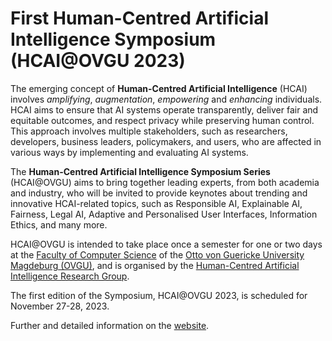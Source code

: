 # First Human-Centred Artificial Intelligence Symposium (HCAI@OVGU 2023) 

The emerging concept of **Human-Centred Artificial Intelligence** (HCAI) involves *amplifying*, *augmentation*, *empowering* and *enhancing* individuals. HCAI aims to ensure that AI systems operate transparently, deliver fair and equitable outcomes, and respect privacy while preserving human control. This approach involves multiple stakeholders, such as researchers, developers, business leaders, policymakers, and users, who are affected in various ways by implementing and evaluating AI systems.

The **Human-Centred Artificial Intelligence Symposium Series** (HCAI@OVGU) aims to bring together leading experts, from both academia and industry, who will be invited to provide keynotes about trending and innovative HCAI-related topics, such as Responsible AI, Explainable AI, Fairness, Legal AI, Adaptive and Personalised User Interfaces, Information Ethics, and many more.

HCAI@OVGU is intended to take place once a semester for one or two days at the [Faculty of Computer Science](https://www.inf.ovgu.de/en/) of the [Otto von Guericke University Magdeburg (OVGU)](https://www.ovgu.de/en/), and is organised by the [Human-Centred Artificial Intelligence Research Group](https://hcai.ovgu.de/).

The first edition of the Symposium, HCAI@OVGU 2023, is scheduled for November 27-28, 2023.

Further and detailed information on the [website](https://hcai-ovgu.github.io/symposium2023/).